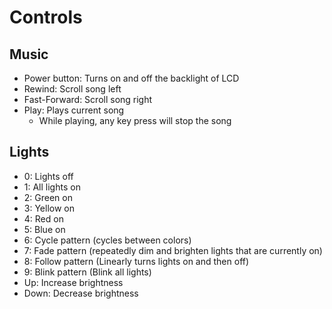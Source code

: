 # Controls

## Music
- Power button: Turns on and off the backlight of LCD
- Rewind: Scroll song left
- Fast-Forward: Scroll song right
- Play: Plays current song
	- While playing, any key press will stop the song

## Lights
- 0: Lights off
- 1: All lights on
- 2: Green on
- 3: Yellow on
- 4: Red on
- 5: Blue on
- 6: Cycle pattern (cycles between colors)
- 7: Fade pattern (repeatedly dim and brighten lights that are currently on)
- 8: Follow pattern (Linearly turns lights on and then off)
- 9: Blink pattern (Blink all lights)
- Up: Increase brightness
- Down: Decrease brightness